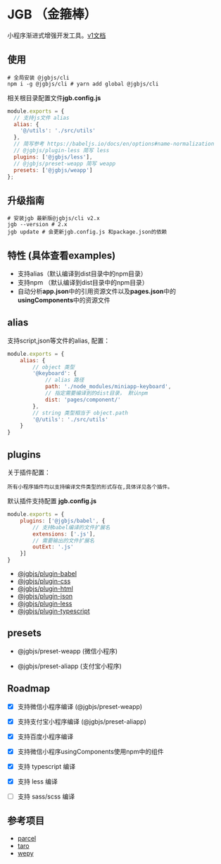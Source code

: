 # JGB （金箍棒）

小程序渐进式增强开发工具。[v1文档](./README.v1.md)

## 使用

```shell
# 全局安装 @jgbjs/cli
npm i -g @jgbjs/cli # yarn add global @jgbjs/cli
```

相关根目录配置文件**jgb.config.js**

```js
module.exports = {
  // 支持js文件 alias
  alias: {
    '@/utils': './src/utils'
  },
  // 简写参考 https://babeljs.io/docs/en/options#name-normalization
  // @jgbjs/plugin-less 简写 less
  plugins: ['@jgbjs/less'],
  // @jgbjs/preset-weapp 简写 weapp
  presets: ['@jgbjs/weapp']
};
```



## 升级指南

```shell
# 安装jgb 最新版@jgbjs/cli v2.x
jgb --version # 2.x
jgb update # 会更新jgb.config.js 和package.json的依赖
```



## 特性 (具体查看examples)

- 支持alias（默认编译到dist目录中的npm目录）
- 支持npm （默认编译到dist目录中的npm目录）
- 自动分析**app.json**中的引用资源文件以及**pages.json**中的**usingComponents**中的资源文件



## alias

支持script,json等文件的alias, 配置：

```js
module.exports = {
    alias: {
        // object 类型
        '@keyboard': {
            // alias 路径
            path: './node_modules/miniapp-keyboard',
            // 指定需要编译到的dist目录， 默认npm
            dist: 'pages/component/'
        },
        // string 类型相当于 object.path
        '@/utils': './src/utils'
    }
}
```





## plugins

关于插件配置：

	所有小程序插件均以支持编译文件类型的形式存在,具体详见各个插件。

默认插件支持配置 **jgb.config.js**

```js
module.exports = {
    plugins: ['@jgbjs/babel', {
        // 支持babel编译的文件扩展名
        extensions: ['.js'],
        // 需要输出的文件扩展名
        outExt: '.js'
    }]
}
```

- [@jgbjs/plugin-babel](packages/jgb-plugin-babel/README.md)
- [@jgbjs/plugin-css](packages/jgb-plugin-css/README.md)
- [@jgbjs/plugin-html](packages/jgb-plugin-html/README.md)
- [@jgbjs/plugin-json](packages/jgb-plugin-json/README.md)
- [@jgbjs/plugin-less](packages/jgb-plugin-less/README.md)
- [@jgbjs/plugin-typescript](packages/jgb-plugin-typescript/README.md)

## presets

- @jgbjs/preset-weapp (微信小程序)

- @jgbjs/preset-aliapp (支付宝小程序)

## Roadmap

- [x] 支持微信小程序编译 (@jgbjs/preset-weapp)

- [x] 支持支付宝小程序编译 (@jgbjs/preset-aliapp)

- [x] 支持百度小程序编译

- [x] 支持微信小程序usingComponents使用npm中的组件

- [x] 支持 typescript 编译

- [x] 支持 less 编译

- [ ] 支持 sass/scss 编译

## 参考项目

- [parcel](https://github.com/parcel-bundler/parcel)
- [taro](https://github.com/NervJS/taro)
- [wepy](https://github.com/Tencent/wepy)
